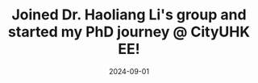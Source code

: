 ---
title: "Joined Dr. Haoliang Li's group and started my PhD journey <strong>@ CityUHK EE</strong>! "
date: 2024-09-01
---